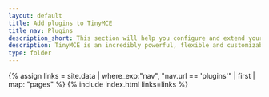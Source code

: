 ```yaml
---
layout: default
title: Add plugins to TinyMCE
title_nav: Plugins
description_short: This section will help you configure and extend your editor instance.
description: TinyMCE is an incredibly powerful, flexible and customizable rich text editor. This section will help you configure and extend your editor instance.
type: folder
---
```


{% assign links = site.data | where_exp:"nav", "nav.url == 'plugins'" | first | map: "pages" %}
{% include index.html links=links %}
